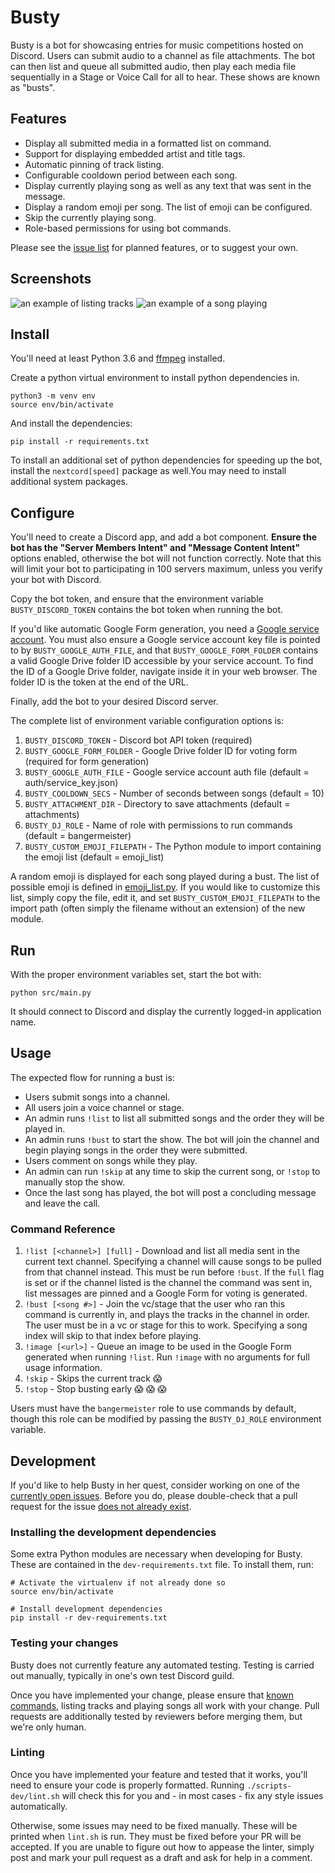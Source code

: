 # Busty

Busty is a bot for showcasing entries for music competitions hosted on Discord. Users 
can submit audio to a channel as file attachments. The bot can then list and queue all 
submitted audio, then play each media file sequentially in a Stage or Voice Call for all
to hear. These shows are known as "busts".

## Features

* Display all submitted media in a formatted list on command.
* Support for displaying embedded artist and title tags.
* Automatic pinning of track listing.
* Configurable cooldown period between each song.
* Display currently playing song as well as any text that was sent in the message.
* Display a random emoji per song. The list of emoji can be configured.
* Skip the currently playing song.
* Role-based permissions for using bot commands.

Please see the [issue list](https://github.com/anoadragon453/busty/issues) for planned 
features, or to suggest your own.

## Screenshots

![an example of listing tracks](screenshots/listing.png)
![an example of a song playing](screenshots/playing.png)

## Install

You'll need at least Python 3.6 and [ffmpeg](https://ffmpeg.org/) installed.

Create a python virtual environment to install python dependencies in.

```
python3 -m venv env
source env/bin/activate
```

And install the dependencies:

```
pip install -r requirements.txt
```

To install an additional set of python dependencies for speeding up the bot, install the
`nextcord[speed]` package as well.You may need to install additional system packages.

## Configure

You'll need to create a Discord app, and add a bot component. **Ensure the bot has the
"Server Members Intent" and "Message Content Intent"** options enabled, otherwise the bot
will not function correctly. Note that this will limit your bot to participating in 100
servers maximum, unless you verify your bot with Discord.

Copy the bot token, and ensure that the environment variable `BUSTY_DISCORD_TOKEN` contains
the bot token when running the bot.

If you'd like automatic Google Form generation, you need a [Google service account](https://cloud.google.com/iam/docs/service-accounts).
You must also ensure a Google service account key file is pointed to by `BUSTY_GOOGLE_AUTH_FILE`,
and that `BUSTY_GOOGLE_FORM_FOLDER` contains a valid Google Drive folder ID accessible by your service account.
To find the ID of a Google Drive folder, navigate inside it in your web browser. The folder ID is the token at the end of the URL.

Finally, add the bot to your desired Discord server.

The complete list of environment variable configuration options is:
1. `BUSTY_DISCORD_TOKEN` - Discord bot API token (required)
1. `BUSTY_GOOGLE_FORM_FOLDER` - Google Drive folder ID for voting form (required for form generation)
1. `BUSTY_GOOGLE_AUTH_FILE` - Google service account auth file (default = auth/service_key.json)
1. `BUSTY_COOLDOWN_SECS` - Number of seconds between songs (default = 10)
1. `BUSTY_ATTACHMENT_DIR` - Directory to save attachments (default = attachments)
1. `BUSTY_DJ_ROLE` - Name of role with permissions to run commands (default = bangermeister)
1. `BUSTY_CUSTOM_EMOJI_FILEPATH` - The Python module to import containing the emoji list (default = emoji_list)

A random emoji is displayed for each song played during a bust. The list of possible
emoji is defined in [emoji_list.py](src/emoji_list.py). If you would like to customize
this list, simply copy the file, edit it, and set `BUSTY_CUSTOM_EMOJI_FILEPATH` to
the import path (often simply the filename without an extension) of the new module.

## Run

With the proper environment variables set, start the bot with:

```
python src/main.py
```

It should connect to Discord and display the currently logged-in application name.

## Usage

The expected flow for running a bust is:

* Users submit songs into a channel.
* All users join a voice channel or stage.
* An admin runs `!list` to list all submitted songs and the order they will be played in.
* An admin runs `!bust` to start the show. The bot will join the channel and begin playing songs in the order they were submitted.
* Users comment on songs while they play.
* An admin can run `!skip` at any time to skip the current song, or `!stop` to manually stop the show.
* Once the last song has played, the bot will post a concluding message and leave the call.

### Command Reference

1. `!list [<channel>] [full]` - Download and list all media sent in the current text channel. Specifying a channel will cause songs to be pulled from that channel instead. This must be run before `!bust`. 
If the `full` flag is set or if the channel listed is the channel the command was sent in, list messages are pinned and a Google Form for voting is generated.
1. `!bust [<song #>]` - Join the vc/stage that the user who ran this command is currently in, and plays the tracks in the channel in order. The user must be in a vc or stage for this to work. Specifying a song index will skip to that index before playing.
1. `!image [<url>]` - Queue an image to be used in the Google Form generated when running `!list`. Run `!image` with no arguments for full usage information.
1. `!skip` - Skips the current track :scream: 
1. `!stop` - Stop busting early :scream: :scream: :scream: 

Users must have the `bangermeister` role to use commands by default, though this role can
be modified by passing the `BUSTY_DJ_ROLE` environment variable.

## Development

If you'd like to help Busty in her quest, consider working on one of the
[currently open issues](https://github.com/anoadragon453/busty). Before you do,
please double-check that a pull request for the issue
[does not already exist](https://github.com/anoadragon453/busty/pulls).

### Installing the development dependencies

Some extra Python modules are necessary when developing for Busty. These are
contained in the `dev-requirements.txt` file. To install them, run:

```shell
# Activate the virtualenv if not already done so
source env/bin/activate

# Install development dependencies
pip install -r dev-requirements.txt
```

### Testing your changes

Busty does not currently feature any automated testing. Testing is carried out
manually, typically in one's own test Discord guild.

Once you have implemented your change, please ensure that [known commands](#command-reference),
listing tracks and playing songs all work with your change. Pull requests are
additionally tested by reviewers before merging them, but we're only human.

### Linting

Once you have implemented your feature and tested that it works, you'll need to
ensure your code is properly formatted. Running `./scripts-dev/lint.sh` will
check this for you and - in most cases - fix any style issues automatically.

Otherwise, some issues may need to be fixed manually. These will be printed when
`lint.sh` is run. They must be fixed before your PR will be accepted. If you
are unable to figure out how to appease the linter, simply post and mark your
pull request as a draft and ask for help in a comment.
